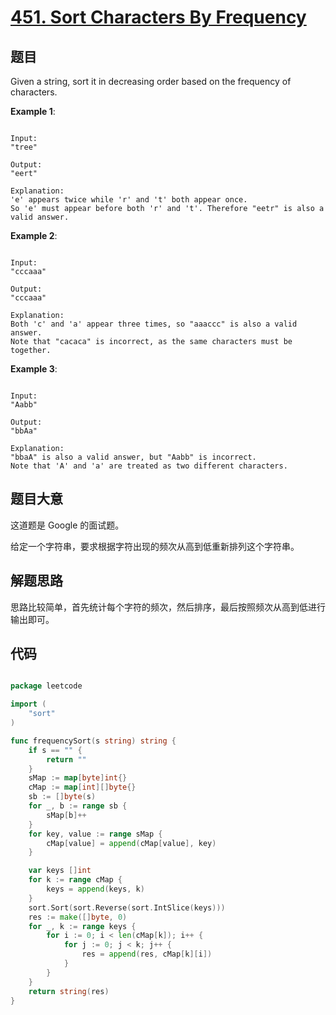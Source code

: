 # [451. Sort Characters By Frequency](https://leetcode.com/problems/sort-characters-by-frequency/)

## 题目

Given a string, sort it in decreasing order based on the frequency of characters.


**Example 1**:

```

Input:
"tree"

Output:
"eert"

Explanation:
'e' appears twice while 'r' and 't' both appear once.
So 'e' must appear before both 'r' and 't'. Therefore "eetr" is also a valid answer.

```

**Example 2**:

```

Input:
"cccaaa"

Output:
"cccaaa"

Explanation:
Both 'c' and 'a' appear three times, so "aaaccc" is also a valid answer.
Note that "cacaca" is incorrect, as the same characters must be together.

```

**Example 3**:

```

Input:
"Aabb"

Output:
"bbAa"

Explanation:
"bbaA" is also a valid answer, but "Aabb" is incorrect.
Note that 'A' and 'a' are treated as two different characters.

```




## 题目大意

这道题是 Google 的面试题。

给定一个字符串，要求根据字符出现的频次从高到低重新排列这个字符串。

## 解题思路

思路比较简单，首先统计每个字符的频次，然后排序，最后按照频次从高到低进行输出即可。





## 代码

```go

package leetcode

import (
	"sort"
)

func frequencySort(s string) string {
	if s == "" {
		return ""
	}
	sMap := map[byte]int{}
	cMap := map[int][]byte{}
	sb := []byte(s)
	for _, b := range sb {
		sMap[b]++
	}
	for key, value := range sMap {
		cMap[value] = append(cMap[value], key)
	}

	var keys []int
	for k := range cMap {
		keys = append(keys, k)
	}
	sort.Sort(sort.Reverse(sort.IntSlice(keys)))
	res := make([]byte, 0)
	for _, k := range keys {
		for i := 0; i < len(cMap[k]); i++ {
			for j := 0; j < k; j++ {
				res = append(res, cMap[k][i])
			}
		}
	}
	return string(res)
}

```